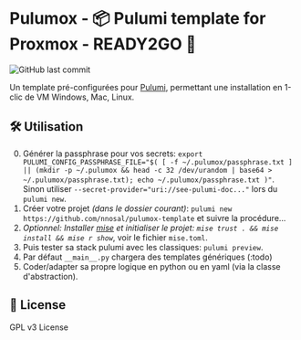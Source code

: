 # Pulumox - 📦 Pulumi template for Proxmox - READY2GO 🚀
![GitHub last commit](https://img.shields.io/github/last-commit/nnosal/pulumox-template?style=flat-square)

Un template pré-configurées pour [Pulumi](https://github.com/pulumi/pulumi), permettant une installation en 1-clic de VM Windows, Mac, Linux.

## 🛠️ Utilisation

0. Générer la passphrase pour vos secrets: `export PULUMI_CONFIG_PASSPHRASE_FILE="$( [ -f ~/.pulumox/passphrase.txt ] || (mkdir -p ~/.pulumox && head -c 32 /dev/urandom | base64 > ~/.pulumox/passphrase.txt); echo ~/.pulumox/passphrase.txt )"`. Sinon utiliser `--secret-provider="uri://see-pulumi-doc..."` lors du `pulumi new`.
1. Créer votre projet *(dans le dossier courant)*: `pulumi new https://github.com/nnosal/pulumox-template` et suivre la procédure...
2. *Optionnel: Installer [mise](https://github.com/jdx/mise) et initialiser le projet: `mise trust . && mise install && mise r show`*, voir le fichier `mise.toml`.
3. Puis tester sa stack pulumi avec les classiques: `pulumi preview`.
4. Par défaut `__main__.py` chargera des templates génériques (:todo)
5. Coder/adapter sa propre logique en python ou en yaml (via la classe d'abstraction).

## 📜 License
GPL v3 License
